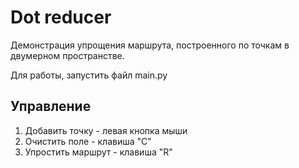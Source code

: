 # Dot reducer

Демонстрация упрощения маршрута, построенного по точкам в двумерном пространстве.

Для работы, запустить файл main.py

## Управление

1. Добавить точку - левая кнопка мыши
2. Очистить поле - клавиша "C"
3. Упростить маршрут - клавиша "R"
